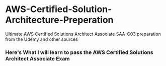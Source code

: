 # AWS-Certified-Solution-Architecture-Preperation
Ultimate AWS Certified Solutions Architect Associate SAA-C03 preparation from the Udemy and other sources 


### Here's What I will learn to pass the AWS Certified Solutions Architect Associate Exam
